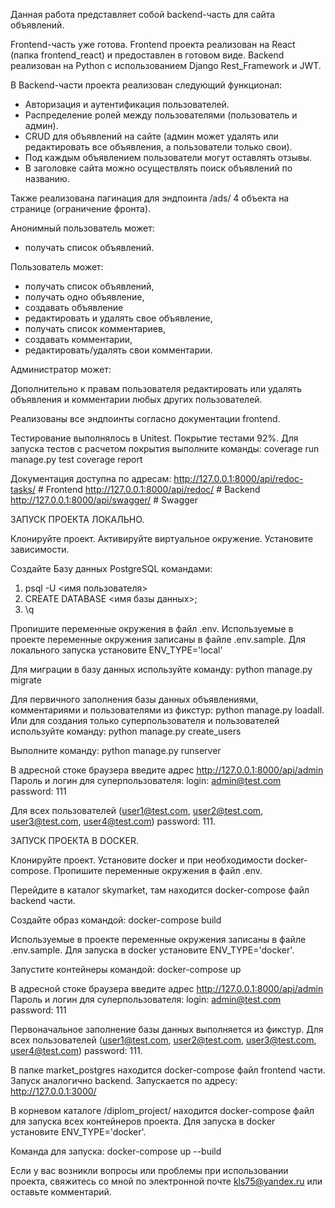 Данная работа представляет собой backend-часть для сайта объявлений.

Frontend-часть уже готова.
Frontend проекта реализован на React (папка frontend_react) и предоставлен в
готовом виде.
Backend реализован на Python c использованием Django Rest_Framework и JWT.

В Backend-части проекта реализован следующий функционал:

- Авторизация и аутентификация пользователей.
- Распределение ролей между пользователями (пользователь и админ).
- CRUD для объявлений на сайте (админ может удалять или редактировать все
  объявления, а пользователи только свои).
- Под каждым объявлением пользователи могут оставлять отзывы.
- В заголовке сайта можно осуществлять поиск объявлений по названию.

Также реализована пагинация для эндпоинта /ads/ 4 объекта на странице 
(ограничение фронта).

Анонимный пользователь может:

- получать список объявлений.

Пользователь может:

- получать список объявлений,
- получать одно объявление,
- создавать объявление
- редактировать и удалять свое объявление,
- получать список комментариев,
- создавать комментарии,
- редактировать/удалять свои комментарии.

Администратор может:

Дополнительно к правам пользователя редактировать или удалять
объявления и комментарии любых других пользователей.

Реализованы все эндпоинты согласно документации frontend.

Тестирование выполнялось в Unitest. Покрытие тестами 92%.
Для запуска тестов с расчетом покрытия выполните команды:
coverage run manage.py test
coverage report

Документация доступна по адресам:
http://127.0.0.1:8000/api/redoc-tasks/ # Frontend
http://127.0.0.1:8000/api/redoc/ # Backend
http://127.0.0.1:8000/api/swagger/ # Swagger

ЗАПУСК ПРОЕКТА ЛОКАЛЬНО.

Клонируйте проект. Активируйте виртуальное окружение.
Установите зависимости.

Создайте Базу данных PostgreSQL командами:

1. psql -U <имя пользователя>
2. CREATE DATABASE <имя базы данных>;
3. \q

Пропишите переменные окружения в файл .env.
Используемые в проекте переменные окружения записаны в файле .env.sample.
Для локального запуска установите ENV_TYPE='local'

Для миграции в базу данных используйте команду:
python manage.py migrate

Для первичного заполнения базы данных объявлениями, комментариями и
пользователями из фикстур:
python manage.py loadall.
Или для создания только суперпользователя и пользователей используйте команду:
python manage.py create_users

Выполните команду: python manage.py runserver

В адресной стоке браузера введите адрес http://127.0.0.1:8000/api/admin
Пароль и логин для суперпользователя:
login: admin@test.com password: 111

Для всех пользователей (user1@test.com, user2@test.com, user3@test.com,
user4@test.com) password: 111.

ЗАПУСК ПРОЕКТА В DOCKER.

Клонируйте проект.
Установите docker и при необходимости docker-compose.
Пропишите переменные окружения в файл .env.

Перейдите в каталог skymarket, там находится docker-compose файл backend части.

Создайте образ командой:
docker-compose build

Используемые в проекте переменные окружения записаны в файле .env.sample.
Для запуска в docker установите ENV_TYPE='docker'.

Запустите контейнеры командой:
docker-compose up

В адресной стоке браузера введите адрес http://127.0.0.1:8000/api/admin
Пароль и логин для суперпользователя:
login: admin@test.com password: 111

Первоначальное заполнение базы данных выполняется из фикстур.
Для всех пользователей (user1@test.com, user2@test.com, user3@test.com,
user4@test.com) password: 111.

В папке market_postgres находится docker-compose файл frontend части.
Запуск аналогично backend. Запускается по адресу: http://127.0.0.1:3000/

В корневом каталоге /diplom_project/ находится docker-compose файл для запуска
всех контейнеров проекта. Для запуска в docker установите ENV_TYPE='docker'.

Команда для запуска: docker-compose up --build

Если у вас возникли вопросы или проблемы при использовании проекта,
свяжитесь со мной по электронной почте kls75@yandex.ru или оставьте
комментарий.
